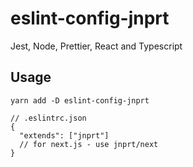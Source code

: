 # eslint-config-jnprt

Jest, Node, Prettier, React and Typescript

## Usage

```
yarn add -D eslint-config-jnprt
```

```
// .eslintrc.json
{
  "extends": ["jnprt"]
  // for next.js - use jnprt/next
}
```
